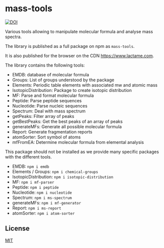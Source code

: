 # mass-tools

[![DOI](https://www.zenodo.org/badge/111557358.svg)](https://www.zenodo.org/badge/latestdoi/111557358)

Various tools allowing to manipulate molecular formula and analyse mass spectra.

The library is published as a full package on npm as `mass-tools`.

It is also published for the browser on the CDN https://www.lactame.com.

The library contains the following tools:

- EMDB: database of molecular formula
- Groups: List of groups understood by the package
- Elements: Periodic table elements with associated mw and atomic mass
- IsotopicDistribution: Package to create isotopic distribution
- MF: Parse and format molecular formula
- Peptide: Parse peptide sequences
- Nucleotide: Parse nucleic sequences
- Spectrum: Deal with mass spectrum
- getPeaks: Filter array of peaks
- getBestPeaks: Get the best peaks of an array of peaks
- generateMFs: Generate all possible molecular formula
- Report: Generate fragmentation reports
- atomSorter: Sort symbol of atoms
- mfFromEA: Determine molecular formula from elemental analysis

This package should not be installed as we provide many specific packages with the different tools.

- EMDB: `npm i emdb`
- Elements / Groups: `npm i chemical-groups`
- IsotopicDistribution: `npm i isotopic-distribution`
- MF: `npm i mf-parser`
- Peptide: `npm i peptide`
- Nucleotide: `npm i nucleotide`
- Spectrum: `npm i ms-spectrum`
- generateMFs: `npm i mf-generator`
- Report: `npm i ms-report`
- atomSorter: `npm i atom-sorter`

## License

[MIT](./LICENSE)
